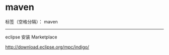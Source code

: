 # maven

标签（空格分隔）： maven

---

eclipse 安装 Marketplace 

http://download.eclipse.org/mpc/indigo/




